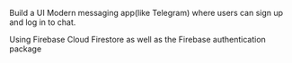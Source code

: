 Build a UI Modern messaging app(like Telegram) where users can sign up and log in to chat.

Using Firebase Cloud Firestore as well as the Firebase authentication package
